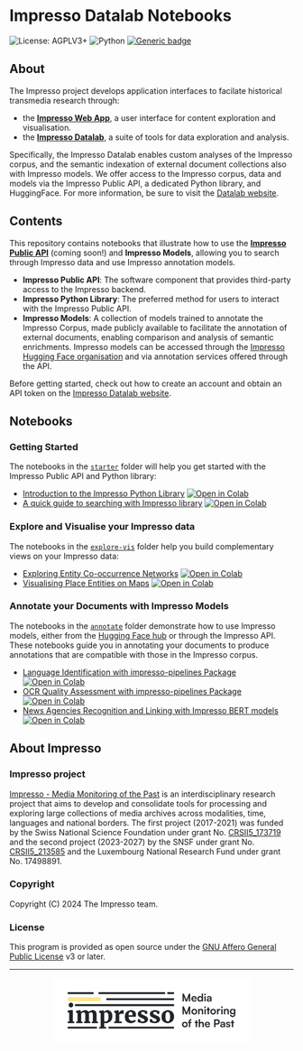 # Impresso Datalab Notebooks

![License: AGPLV3+](https://img.shields.io/badge/License-AGPLV3+-brightgreen.svg) ![Python](https://img.shields.io/badge/Python->=3.10-blue.svg) [![Generic badge](https://img.shields.io/badge/Status-WIP!-red.svg)](https://shields.io/)

## About

The Impresso project develops application interfaces to facilate historical transmedia research through:

- the **[Impresso Web App](https://impresso-project.ch/app)**, a user interface for content exploration and visualisation.
- the **[Impresso Datalab]()**, a suite of tools for data exploration and analysis.

Specifically, the Impresso Datalab enables custom analyses of the Impresso corpus, and the semantic indexation of external document collections also with Impresso models. We offer access to the Impresso corpus, data and models via the Impresso Public API, a dedicated Python library, and HuggingFace. For more information, be sure to visit the [Datalab website](https://dev.impresso-project.ch/datalab/about/).

## Contents

This repository contains notebooks that illustrate how to use the **[Impresso Public API](#)** (coming soon!) and **Impresso Models**, allowing you to search through Impresso data and use Impresso annotation models.    
 
  
- **Impresso Public API**: The software component that provides third-party access to the Impresso backend.    
- **Impresso Python Library**: The preferred method for users to interact with the Impresso Public API.    
- **Impresso Models**: A collection of models trained to annotate the Impresso Corpus, made publicly available to facilitate the annotation of external documents, enabling comparison and analysis of semantic enrichments. Impresso models can be accessed through the [Impresso Hugging Face organisation](https://huggingface.co/impresso-project) and via annotation services offered through the API.    

Before getting started, check out how to create an account and obtain an API token on the [Impresso Datalab website]().     


## Notebooks

### Getting Started

The notebooks in the [`starter`](https://github.com/impresso/impresso-datalab-notebooks/tree/main/starter) folder will help you get started with the Impresso Public API and Python library:

- [Introduction to the Impresso Python Library](https://github.com/impresso/impresso-datalab-notebooks/blob/main/starter/basics_ImpressoAPI.ipynb) [![Open in Colab](https://colab.research.google.com/assets/colab-badge.svg)](https://colab.research.google.com/github/impresso/impresso-datalab-notebooks/blob/main/starter/basics_ImpressoAPI.ipynb)
- [A quick guide to searching with Impresso library](https://github.com/impresso/impresso-datalab-notebooks/blob/main/starter/search_ImpressoAPI.ipynb) [![Open in Colab](https://colab.research.google.com/assets/colab-badge.svg)](https://colab.research.google.com/github/impresso/impresso-datalab-notebooks/blob/main/starter/search_ImpressoAPI.ipynb)



### Explore and Visualise your Impresso data

The notebooks in the [`explore-vis`](https://github.com/impresso/impresso-datalab-notebooks/tree/main/explore-vis) folder help you build complementary views on your Impresso data:

- [Exploring Entity Co-occurrence Networks](https://github.com/impresso/impresso-datalab-notebooks/blob/main/explore-vis/entity_network.ipynb) [![Open in Colab](https://colab.research.google.com/assets/colab-badge.svg)](https://colab.research.google.com/github/impresso/impresso-datalab-notebooks/blob/main/explore-vis/entity_network.ipynb)
- [Visualising Place Entities on Maps](https://github.com/impresso/impresso-datalab-notebooks/blob/main/explore-vis/place-entities_map.ipynb) [![Open in Colab](https://colab.research.google.com/assets/colab-badge.svg)](https://colab.research.google.com/github/impresso/impresso-datalab-notebooks/blob/main/explore-vis/place-entities_map.ipynb)

### Annotate your Documents with Impresso Models

The notebooks in the [`annotate`](https://github.com/impresso/impresso-datalab-notebooks/tree/main/annotate) folder demonstrate how to use Impresso models, either from the [Hugging Face hub](https://huggingface.co/impresso-project) or through the Impresso API. These notebooks guide you in annotating your documents to produce annotations that are compatible with those in the Impresso corpus.

- [Language Identification with impresso-pipelines Package](https://github.com/impresso/impresso-datalab-notebooks/blob/main/annotate/langident_pipeline_demo.ipynb) [![Open in Colab](https://colab.research.google.com/assets/colab-badge.svg)](https://colab.research.google.com/github/impresso/impresso-datalab-notebooks/blob/main/annotate/langident_pipeline_demo.ipynb)
- [OCR Quality Assessment with impresso-pipelines Package](https://github.com/impresso/impresso-datalab-notebooks/blob/main/annotate/ocrqa_pipeline_demo.ipynb) [![Open in Colab](https://colab.research.google.com/assets/colab-badge.svg)](https://colab.research.google.com/github/impresso/impresso-datalab-notebooks/blob/main/annotate/ocrqa_pipeline_demo.ipynb)
- [News Agencies Recognition and Linking with Impresso BERT models](https://github.com/impresso/impresso-datalab-notebooks/blob/main/annotate/newsagency-processing_ImpressoHF.ipynb) [![Open in Colab](https://colab.research.google.com/assets/colab-badge.svg)]()



## About Impresso

### Impresso project

[Impresso - Media Monitoring of the Past](https://impresso-project.ch) is an
interdisciplinary research project that aims to develop and consolidate tools for
processing and exploring large collections of media archives across modalities, time,
languages and national borders. The first project (2017-2021) was funded by the Swiss
National Science Foundation under grant
No. [CRSII5_173719](http://p3.snf.ch/project-173719) and the second project (2023-2027)
by the SNSF under grant No. [CRSII5_213585](https://data.snf.ch/grants/grant/213585)
and the Luxembourg National Research Fund under grant No. 17498891.

### Copyright

Copyright (C) 2024 The Impresso team.

### License

This program is provided as open source under
the [GNU Affero General Public License](https://github.com/impresso/impresso-pyindexation/blob/master/LICENSE)
v3 or later.

---

<p align="center">
  <img src="https://github.com/impresso/impresso.github.io/blob/master/assets/images/3x1--Yellow-Impresso-Black-on-White--transparent.png?raw=true" width="350" alt="Impresso Project Logo"/>
</p>
